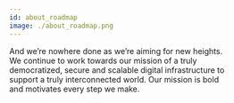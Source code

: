 ```yaml
---
id: about_roadmap
image: ./about_roadmap.png
---
```

And we’re nowhere done as we’re aiming for new heights. 
<br />
We continue to work towards our mission of a truly 
<br />
democratized, secure and scalable digital infrastructure to 
<br />
support a truly interconnected world. Our mission is bold 
<br />
and motivates every step we make.
